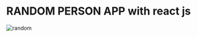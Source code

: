 # RANDOM PERSON APP with react js
![random](https://user-images.githubusercontent.com/101246922/162615435-9a0ad7ac-46df-4c9b-86d8-55fff7fff9f4.gif)
